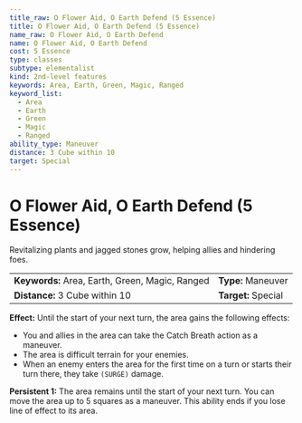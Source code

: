 ```yaml
---
title_raw: O Flower Aid, O Earth Defend (5 Essence)
title: O Flower Aid, O Earth Defend (5 Essence)
name_raw: O Flower Aid, O Earth Defend
name: O Flower Aid, O Earth Defend
cost: 5 Essence
type: classes
subtype: elementalist
kind: 2nd-level features
keywords: Area, Earth, Green, Magic, Ranged
keyword_list:
  - Area
  - Earth
  - Green
  - Magic
  - Ranged
ability_type: Maneuver
distance: 3 Cube within 10
target: Special
---
```


# O Flower Aid, O Earth Defend (5 Essence)

Revitalizing plants and jagged stones grow, helping allies and hindering foes.

|                                                 |                     |
| :---------------------------------------------- | :------------------ |
| **Keywords:** Area, Earth, Green, Magic, Ranged | **Type:** Maneuver  |
| **Distance:** 3 Cube within 10                  | **Target:** Special |

**Effect:** Until the start of your next turn, the area gains the following effects:

- You and allies in the area can take the Catch Breath action as a maneuver.
- The area is difficult terrain for your enemies.
- When an enemy enters the area for the first time on a turn or starts their turn there, they take `(SURGE)` damage.

**Persistent 1:** The area remains until the start of your next turn. You can move the area up to 5 squares as a maneuver. This ability ends if you lose line of effect to its area.
